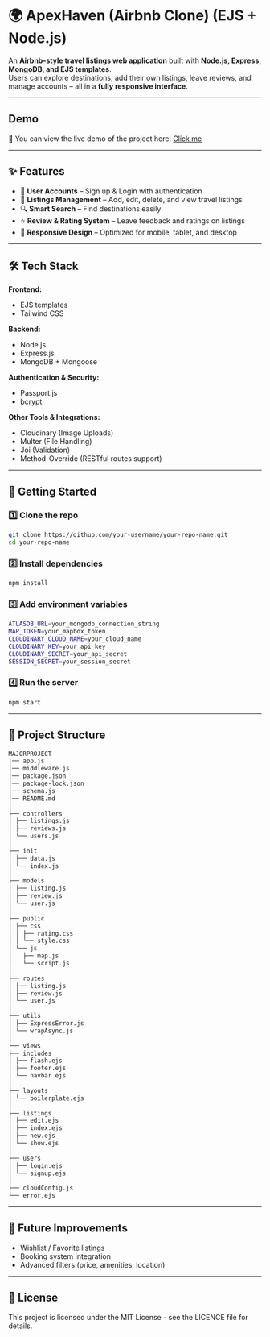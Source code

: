 # 🌍 ApexHaven (Airbnb Clone) (EJS + Node.js)

An **Airbnb-style travel listings web application** built with **Node.js, Express, MongoDB, and EJS templates**.  
Users can explore destinations, add their own listings, leave reviews, and manage accounts – all in a **fully responsive interface**.  

---

## Demo
🚀 You can view the live demo of the project here: [Click me](https://apexhaven-airbnb-cd0g.onrender.com/)

---

## ✨ Features

- 👤 **User Accounts** – Sign up & Login with authentication  
- 🏡 **Listings Management** – Add, edit, delete, and view travel listings  
- 🔍 **Smart Search** – Find destinations easily  
- ⭐ **Review & Rating System** – Leave feedback and ratings on listings  
- 📱 **Responsive Design** – Optimized for mobile, tablet, and desktop  

---

## 🛠️ Tech Stack

**Frontend:**  
- EJS templates  
- Tailwind CSS  

**Backend:**  
- Node.js  
- Express.js  
- MongoDB + Mongoose  

**Authentication & Security:**  
- Passport.js  
- bcrypt  

**Other Tools & Integrations:**  
- Cloudinary (Image Uploads)  
- Multer (File Handling)  
- Joi (Validation)  
- Method-Override (RESTful routes support)   

---

## 🚀 Getting Started  

### 1️⃣ Clone the repo  
```bash
git clone https://github.com/your-username/your-repo-name.git
cd your-repo-name
```
### 2️⃣ Install dependencies
```bash
npm install
```
### 3️⃣ Add environment variables
```bash
ATLASDB_URL=your_mongodb_connection_string
MAP_TOKEN=your_mapbox_token
CLOUDINARY_CLOUD_NAME=your_cloud_name
CLOUDINARY_KEY=your_api_key
CLOUDINARY_SECRET=your_api_secret
SESSION_SECRET=your_session_secret
```
### 4️⃣ Run the server
```bash
npm start
```

---

## 📂 Project Structure 
```bash
MAJORPROJECT
│── app.js
│── middleware.js
│── package.json
│── package-lock.json
│── schema.js
│── README.md
│
├── controllers
│ ├── listings.js
│ ├── reviews.js
│ └── users.js
│
├── init
│ ├── data.js
│ └── index.js
│
├── models
│ ├── listing.js
│ ├── review.js
│ └── user.js
│
├── public
│ ├── css
│ │ ├── rating.css
│ │ └── style.css
│ └── js
│   ├── map.js
│   └── script.js
│
├── routes
│ ├── listing.js
│ ├── review.js
│ └── user.js
│
├── utils
│ ├── ExpressError.js
│ └── wrapAsync.js
│
└── views
├── includes
│ ├── flash.ejs
│ ├── footer.ejs
│ └── navbar.ejs
│
├── layouts
│ └── boilerplate.ejs
│
├── listings
│ ├── edit.ejs
│ ├── index.ejs
│ ├── new.ejs
│ └── show.ejs
│
├── users
│ ├── login.ejs
│ └── signup.ejs
│
├── cloudConfig.js
└── error.ejs
```

---

## 📌 Future Improvements
- Wishlist / Favorite listings
- Booking system integration
- Advanced filters (price, amenities, location)

---

## 📜 License
This project is licensed under the MIT License - see the LICENCE file for details.


